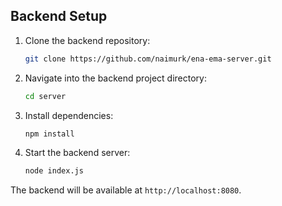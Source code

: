 

## Backend Setup

1. Clone the backend repository:

   ```bash
   git clone https://github.com/naimurk/ena-ema-server.git
   ```

2. Navigate into the backend project directory:

   ```bash
   cd server
   ```

3. Install dependencies:

   ```bash
   npm install
   ```

4. Start the backend server:

   ```bash
   node index.js
   ```

The backend will be available at `http://localhost:8080`.
